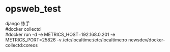 # opsweb_test
django 练手  
#docker collectd  
#docker run -d -e METRICS_HOST=192.168.0.201 -e METRICS_PORT=25826 -v /etc/localtime:/etc/localtime:ro newsdev/docker-collectd:coreos  

